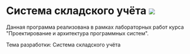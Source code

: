 # Система складского учёта <img src="https://img.shields.io/badge/license-MIT-blue?style=plastic">

Данная программа реализована в рамках лабораторных работ курса "Проектирование и архитектура программных систем".

Тема разработки: Система складского учёта

